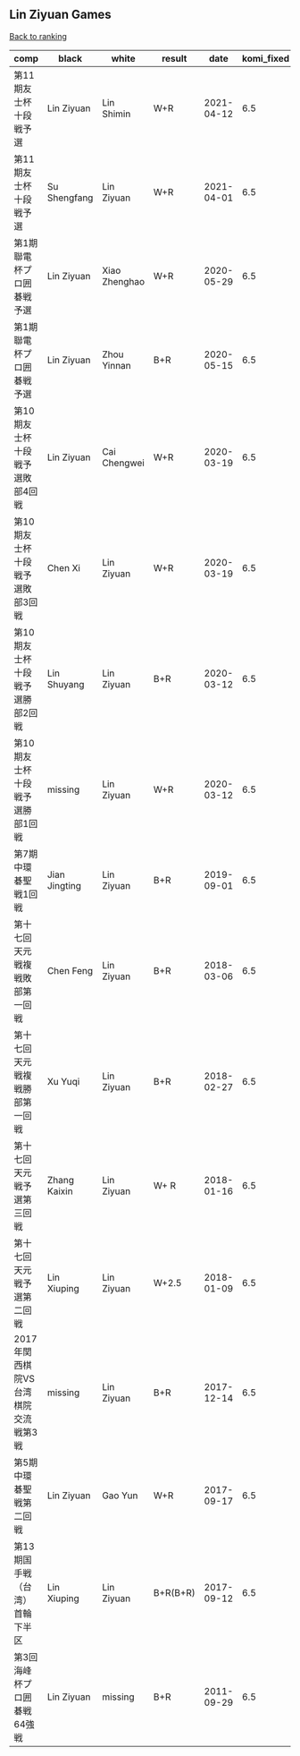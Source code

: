 ## Lin Ziyuan Games

[Back to ranking](index.md)




| **comp** | **black** | **white** | **result** | **date** | **komi_fixed** | **kifu** | 
| --- | --- | --- | --- | --- | --- | --- |
| 第11期友士杯十段戦予選 | Lin Ziyuan | Lin Shimin | W+R | 2021-04-12 | 6.5 | [Kifu](https://kifudepot.net/kifucontents.php?id=d4d2aNvO3h%2F7AFfPuHuauw%3D%3D) | 
| 第11期友士杯十段戦予選 | Su Shengfang | Lin Ziyuan | W+R | 2021-04-01 | 6.5 | [Kifu](https://kifudepot.net/kifucontents.php?id=SMle0L7DBJOOEzz9WTfIkg%3D%3D) | 
| 第1期聯電杯プロ囲碁戦予選 | Lin Ziyuan | Xiao Zhenghao | W+R | 2020-05-29 | 6.5 | [Kifu](https://kifudepot.net/kifucontents.php?id=LrTym2fqz1KDbkMtMq9ALw%3D%3D) | 
| 第1期聯電杯プロ囲碁戦予選 | Lin Ziyuan | Zhou Yinnan | B+R | 2020-05-15 | 6.5 | [Kifu](https://kifudepot.net/kifucontents.php?id=fp6dBmad0dDFFO9R0VyIFA%3D%3D) | 
| 第10期友士杯十段戦予選敗部4回戦 | Lin Ziyuan | Cai Chengwei | W+R | 2020-03-19 | 6.5 | [Kifu](https://kifudepot.net/kifucontents.php?id=na5x3NL%2BBwN%2FCRyQ7SLMLw%3D%3D) | 
| 第10期友士杯十段戦予選敗部3回戦 | Chen Xi | Lin Ziyuan | W+R | 2020-03-19 | 6.5 | [Kifu](https://kifudepot.net/kifucontents.php?id=DnDP%2BkBYwIPmnFYYPXN9RQ%3D%3D) | 
| 第10期友士杯十段戦予選勝部2回戦 | Lin Shuyang | Lin Ziyuan | B+R | 2020-03-12 | 6.5 | [Kifu](https://kifudepot.net/kifucontents.php?id=42IdYkbx%2BOHq7S5cHM3AyA%3D%3D) | 
| 第10期友士杯十段戦予選勝部1回戦 | missing | Lin Ziyuan | W+R | 2020-03-12 | 6.5 | [Kifu](https://kifudepot.net/kifucontents.php?id=LtXgxt%2FhtNCP1t305Z%2B6oQ%3D%3D) | 
| 第7期中環碁聖戦1回戦 | Jian Jingting | Lin Ziyuan | B+R | 2019-09-01 | 6.5 | [Kifu](https://kifudepot.net/kifucontents.php?id=mh6YU4n2M8Mh1INcExyK2g%3D%3D) | 
| 第十七回天元戦複戦敗部第一回戦 | Chen Feng | Lin Ziyuan | B+R | 2018-03-06 | 6.5 | [Kifu](https://kifudepot.net/kifucontents.php?id=h8b9un965wsM%2FwBXH0zYpA%3D%3D) | 
| 第十七回天元戦複戦勝部第一回戦 | Xu Yuqi | Lin Ziyuan | B+R | 2018-02-27 | 6.5 | [Kifu](https://kifudepot.net/kifucontents.php?id=T%2B60muDAECeDPnh2zB%2Fjqw%3D%3D) | 
| 第十七回天元戦予選第三回戦 | Zhang Kaixin | Lin Ziyuan | W+ R | 2018-01-16 | 6.5 | [Kifu](https://kifudepot.net/kifucontents.php?id=zA2zEPE5BEomlVnUrR8xWw%3D%3D) | 
| 第十七回天元戦予選第二回戦 | Lin Xiuping | Lin Ziyuan | W+2.5 | 2018-01-09 | 6.5 | [Kifu](https://kifudepot.net/kifucontents.php?id=BAnKpo7iGQT7LKpLkbpJwQ%3D%3D) | 
| 2017年関西棋院VS台湾棋院交流戦第3戦 | missing | Lin Ziyuan | B+R | 2017-12-14 | 6.5 | [Kifu](https://kifudepot.net/kifucontents.php?id=SFs1CMpdxLK4DSwXye%2FNxQ%3D%3D) | 
| 第5期中環碁聖戦第二回戦 | Lin Ziyuan | Gao Yun | W+R | 2017-09-17 | 6.5 | [Kifu](https://kifudepot.net/kifucontents.php?id=xs5TVKJF81dI7SR4fVMtfg%3D%3D) | 
| 第13期国手戦（台湾）首輪下半区 | Lin Xiuping | Lin Ziyuan | B+R(B+R) | 2017-09-12 | 6.5 | [Kifu](https://kifudepot.net/kifucontents.php?id=XOIZ2YAOBNs06sZByEjKCw%3D%3D) | 
| 第3回海峰杯プロ囲碁戦64強戦 | Lin Ziyuan | missing | B+R | 2011-09-29 | 6.5 | [Kifu](https://kifudepot.net/kifucontents.php?id=HEfdTKCnTyDSXPjhpIHq%2BQ%3D%3D) |




